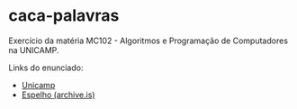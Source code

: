 # caca-palavras
Exercício da matéria MC102 - Algoritmos e Programação de Computadores na UNICAMP.

Links do enunciado:
- [Unicamp](http://www.ic.unicamp.br/~mc102/labs/roteiro-lab08.html)
- [Espelho (archive.is)](http://archive.is/GPWfP)
